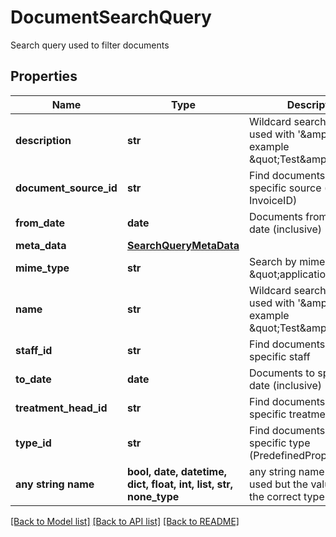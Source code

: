 # DocumentSearchQuery

Search query used to filter documents

## Properties
Name | Type | Description | Notes
------------ | ------------- | ------------- | -------------
**description** | **str** | Wildcard search could be used with &#39;&amp;amp;#42;&#39;,  for example \&quot;Test&amp;amp;#42;\&quot; | [optional] 
**document_source_id** | **str** | Find documents for one specific source (eg. InvoiceID) | [optional] 
**from_date** | **date** | Documents from specified date (inclusive) | [optional] 
**meta_data** | [**SearchQueryMetaData**](SearchQueryMetaData.md) |  | [optional] 
**mime_type** | **str** | Search by mime type e.g. \&quot;application/pdf\&quot; | [optional] 
**name** | **str** | Wildcard search could be used with &#39;&amp;amp;#42;&#39;,  for example \&quot;Test&amp;amp;#42;\&quot; | [optional] 
**staff_id** | **str** | Find documents for one specific staff | [optional] 
**to_date** | **date** | Documents to specified date (inclusive) | [optional] 
**treatment_head_id** | **str** | Find documents for one specific treatment | [optional] 
**type_id** | **str** | Find documents of one specific type (PredefinedProperty id) | [optional] 
**any string name** | **bool, date, datetime, dict, float, int, list, str, none_type** | any string name can be used but the value must be the correct type | [optional]

[[Back to Model list]](../README.md#documentation-for-models) [[Back to API list]](../README.md#documentation-for-api-endpoints) [[Back to README]](../README.md)


